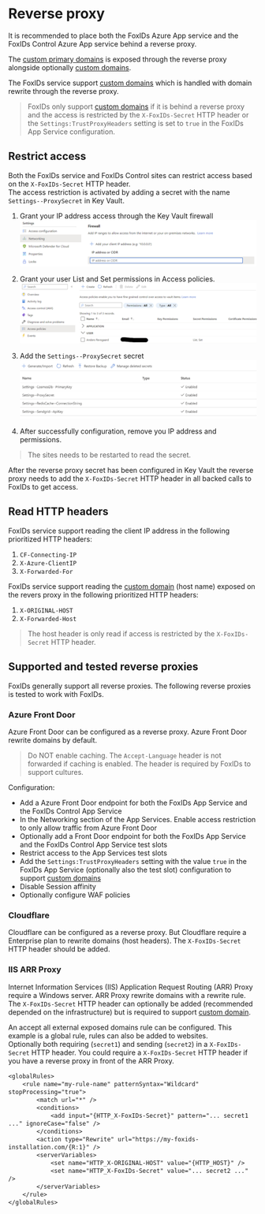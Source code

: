 # Reverse proxy
It is recommended to place both the FoxIDs Azure App service and the FoxIDs Control Azure App service behind a reverse proxy. 

The [custom primary domains](deployment.md#custom-primary-domains) is exposed through the reverse proxy alongside optionally [custom domains](custom-domain.md).  

The FoxIDs service support [custom domains](custom-domain.md) which is handled with domain rewrite through the reverse proxy.

> FoxIDs only support [custom domains](custom-domain.md) if it is behind a reverse proxy and the access is restricted by the `X-FoxIDs-Secret` HTTP header or the `Settings:TrustProxyHeaders` setting is set to `true` in the FoxIDs App Service configuration.

## Restrict access
Both the FoxIDs service and FoxIDs Control sites can restrict access based on the `X-FoxIDs-Secret` HTTP header.  
The access restriction is activated by adding a secret with the name `Settings--ProxySecret` in Key Vault.

1. Grant your IP address access through the Key Vault firewall
![Configure reverse proxy secret - firewall](images/configure-reverse-proxy-secret-firewall.png)

2. Grant your user List and Set permissions in Access policies.
![Configure reverse proxy secret - permissions](images/configure-reverse-proxy-secret-permissions.png)

3. Add the `Settings--ProxySecret` secret
![Configure reverse proxy secret](images/configure-reverse-proxy-secret.png)

4. After successfully configuration, remove you IP address and permissions.

> The sites needs to be restarted to read the secret.

After the reverse proxy secret has been configured in Key Vault the reverse proxy needs to add the `X-FoxIDs-Secret` HTTP header in all backed calls to FoxIDs to get access.

## Read HTTP headers
FoxIDs service support reading the client IP address in the following prioritized HTTP headers:

 1. `CF-Connecting-IP`
 2. `X-Azure-ClientIP`
 3. `X-Forwarded-For`

FoxIDs service support reading the [custom domain](custom-domain.md) (host name) exposed on the revers proxy in the following prioritized HTTP headers:

 1. `X-ORIGINAL-HOST`
 2. `X-Forwarded-Host`

 > The host header is only read if access is restricted by the `X-FoxIDs-Secret` HTTP header.

## Supported and tested reverse proxies
FoxIDs generally support all reverse proxies. The following reverse proxies is tested to work with FoxIDs.
 
### Azure Front Door
Azure Front Door can be configured as a reverse proxy. Azure Front Door rewrite domains by default. 

> Do NOT enable caching. The `Accept-Language` header is not forwarded if caching is enabled. The header is required by FoxIDs to support cultures.

Configuration:
- Add a Azure Front Door endpoint for both the FoxIDs App Service and the FoxIDs Control App Service
- In the Networking section of the App Services. Enable access restriction to only allow traffic from Azure Front Door
- Optionally add a Front Door endpoint for both the FoxIDs App Service and the FoxIDs Control App Service test slots
- Restrict access to the App Services test slots
- Add the `Settings:TrustProxyHeaders` setting with the value `true` in the FoxIDs App Service (optionally also the test slot) configuration to support [custom domains](custom-domain.md)
- Disable Session affinity
- Optionally configure WAF policies

### Cloudflare
Cloudflare can be configured as a reverse proxy. But Cloudflare require a Enterprise plan to rewrite domains (host headers). The `X-FoxIDs-Secret` HTTP header should be added.

### IIS ARR Proxy
Internet Information Services (IIS) Application Request Routing (ARR) Proxy require a Windows server. ARR Proxy rewrite domains with a rewrite rule. 
The `X-FoxIDs-Secret` HTTP header can optionally be added (recommended depended on the infrastructure) but is required to support [custom domain](custom-domain.md).

An accept all external exposed domains rule can be configured. This example is a global rule, rules can also be added to websites.  
Optionally both requiring (`secret1`) and sending (`secret2`) in a `X-FoxIDs-Secret` HTTP header. You could require a `X-FoxIDs-Secret` HTTP header if you have a reverse proxy in front of the ARR Proxy.

    <globalRules>
        <rule name="my-rule-name" patternSyntax="Wildcard" stopProcessing="true">
            <match url="*" />
            <conditions>
                <add input="{HTTP_X-FoxIDs-Secret}" pattern="... secret1 ..." ignoreCase="false" />
            </conditions>                                                
            <action type="Rewrite" url="https://my-foxids-installation.com/{R:1}" />
            <serverVariables>
                <set name="HTTP_X-ORIGINAL-HOST" value="{HTTP_HOST}" />
                <set name="HTTP_X-FoxIDs-Secret" value="... secret2 ..." />
            </serverVariables>
        </rule>
    </globalRules>